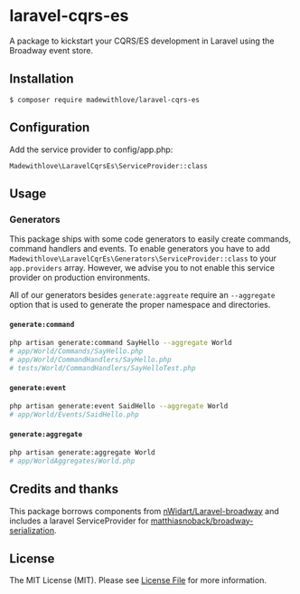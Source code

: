 # laravel-cqrs-es

A package to kickstart your CQRS/ES development in Laravel using the Broadway event store.

## Installation

```
$ composer require madewithlove/laravel-cqrs-es
```

## Configuration

Add the service provider to config/app.php:

```
Madewithlove\LaravelCqrsEs\ServiceProvider::class
```

## Usage

### Generators

This package ships with some code generators to easily create commands, command handlers and events. To enable generators you have to add `Madewithlove\LaravelCqrEs\Generators\ServiceProvider::class`
to your `app.providers` array. However, we advise you to not enable this service provider on production environments.

All of our generators besides `generate:aggreate` require an `--aggregate` option that is used to generate the proper namespace and directories.

#### `generate:command`

```bash
php artisan generate:command SayHello --aggregate World
# app/World/Commands/SayHello.php
# app/World/CommandHandlers/SayHello.php
# tests/World/CommandHandlers/SayHelloTest.php
```

#### `generate:event`

```bash
php artisan generate:event SaidHello --aggregate World
# app/World/Events/SaidHello.php
```

#### `generate:aggregate`

```bash
php artisan generate:aggregate World
# app/WorldAggregates/World.php
```

## Credits and thanks

This package borrows components from [nWidart/Laravel-broadway](https://github.com/nWidart/Laravel-broadway) and includes a laravel ServiceProvider for [matthiasnoback/broadway-serialization](https://github.com/matthiasnoback/broadway-serialization).

## License

The MIT License (MIT). Please see [License File](LICENSE.md) for more information.